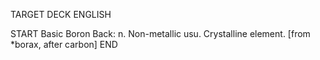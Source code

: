 TARGET DECK
ENGLISH

START
Basic
Boron
Back: n. Non-metallic usu. Crystalline element. [from *borax, after carbon]
END
